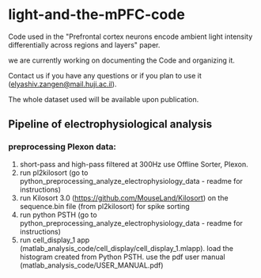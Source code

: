 # light-and-the-mPFC-code
  Code used in the "Prefrontal cortex neurons encode ambient light intensity differentially across regions and layers" paper.
  
  we are currently working on documenting the Code and organizing it.
  
  Contact us if you have any questions or if you plan to use it (elyashiv.zangen@mail.huji.ac.il).
  
  The whole dataset used will be available upon publication.

## Pipeline of electrophysiological analysis
### preprocessing Plexon data:
1. short-pass and high-pass filtered at 300Hz use Offline Sorter, Plexon.
2. run pl2kilosort (go to python_preprocessing_analyze_electrophysiology_data - readme for instructions)
3. run Kilosort 3.0 (https://github.com/MouseLand/Kilosort) on the sequence.bin file (from pl2kilosort) for spike sorting
4. run python PSTH  (go to python_preprocessing_analyze_electrophysiology_data - readme for instructions)
5. run cell_display_1 app (matlab_analysis_code/cell_display/cell_display_1.mlapp). load the histogram created from Python PSTH. use the pdf user manual (matlab_analysis_code/USER_MANUAL.pdf)
    

